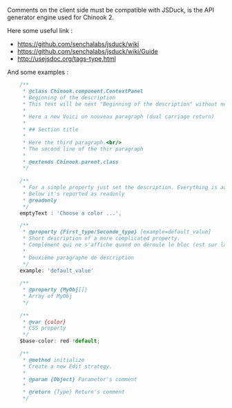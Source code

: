 Comments on the client side must be compatible with JSDuck, is the API generator engine used for Chinook 2.

Here some useful link :  
* https://github.com/senchalabs/jsduck/wiki
* https://github.com/senchalabs/jsduck/wiki/Guide
* http://usejsdoc.org/tags-type.html

And some examples :

```javascript
	/**
	 * @class Chinook.component.ContextPanel
	 * Beginning of the description
	 * This text will be next "Beginning of the description" without new line
	 * 
	 * Here a new Voici un nouveau paragraph (dual carriage return)
	 *
	 * ## Section title
	 *
	 * Here the third paragraph.<br/>
	 * The second line of the thir paragraph
	 *
	 * @extends Chinook.parent.class
	 */ 
	 
	/**
	 * For a simple property just set the description. Everything is automatically (type, default value) <br/>
	 * Below it's reported as readonly
	 * @readonly
	 */
	emptyText : 'Choose a color ...',

	/**
	 * @property {First_type/Seconde_type} [example=default_value]
	 * Short description of a more complicated property.
	 * Complément qui ne s'affiche quand on déroule le bloc (est sur la même ligne que la description court)
	 *
	 * Deuxième paragraphe de description
	 */
	example: 'default_value'
	 
	/**
	 * @property {MyObj[]}
	 * Array of MyObj
	 */
	 
	/**
	 * @var {color}
	 * CSS property
	 */
	$base-color: red !default;

	/**
	 * @method initialize
	 * Create a new Edit strategy.
	 *
	 * @param {Object} Parameter's comment
	 *
	 * @return {Type} Return's comment
	 */
```
